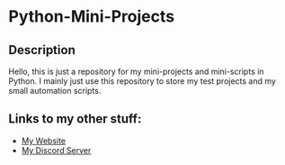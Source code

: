 # Python-Mini-Projects

## Description

Hello, this is just a repository for my mini-projects and mini-scripts in Python. I mainly just
use this repository to store my test projects and my small automation scripts.

## Links to my other stuff:

- [My Website](https://dragunwf.herokuapp.com/)
- [My Discord Server](https://discord.gg/9JdnnPN)
